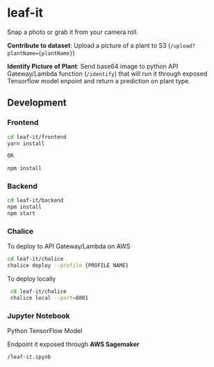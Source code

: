 # leaf-it

Snap a photo or grab it from your camera roll.

**Contribute to dataset**: Upload a picture of a plant to S3 (`/upload?plantName={plantName}`)
 

**Identify Picture of Plant**: Send base64 image to python API Gateway/Lambda function (`/identify`) that will run it through exposed Tensorflow model enpoint and return a prediction on plant type.


## Development

### Frontend

``` sh
cd leaf-it/frontend
yarn install

OR

npm install
```

### Backend

``` sh
cd leaf-it/backend
npm install
npm start
```


### Chalice

To deploy to API Gateway/Lambda on AWS

``` sh
cd leaf-it/chalice
chalice deploy --profile {PROFILE NAME}
```

To deploy locally

``` sh
 cd leaf-it/chalice
 chalice local --port=8001
 ```

 ### Jupyter Notebook

 Python TensorFlow Model 

 Endpoint it exposed through **AWS Sagemaker**

 ``` sh
 /leaf-it.ipynb
 ```



